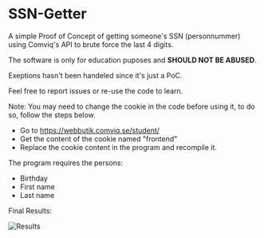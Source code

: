 # SSN-Getter

A simple Proof of Concept of getting someone's SSN (personnummer) using Comviq's API to brute force the last 4 digits.

The software is only for education puposes and <b>SHOULD NOT BE ABUSED</b>.

Exeptions hasn't been handeled since it's just a PoC.

Feel free to report issues or re-use the code to learn.

Note: You may need to change the cookie in the code before using it, to do so, follow the steps below.
- Go to https://webbutik.comviq.se/student/ 
- Get the content of the cookie named "frontend"
- Replace the cookie content in the program and recompile it.

The program requires the persons:
- Birthday
- First name
- Last name

Final Results:

![Results](https://i.imgur.com/yWx4oSE.png)
